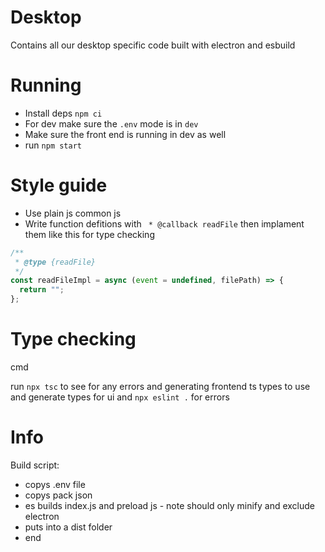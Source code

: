 # Desktop

Contains all our desktop specific code built with electron and esbuild

# Running

- Install deps `npm ci`
- For dev make sure the `.env` mode is in `dev`
- Make sure the front end is running in dev as well
- run `npm start`


# Style guide

- Use plain js common js
- Write function defitions with ` * @callback readFile` then implament them like this for type checking 
```js
/**
 * @type {readFile}
 */
const readFileImpl = async (event = undefined, filePath) => {
  return "";
};
```

# Type checking

cmd

run `npx tsc` to see for any errors and generating frontend ts types to use and generate types for ui
and `npx eslint .` for errors


# Info 

Build script:
- copys .env file
- copys pack json
- es builds index.js and preload js - note should only minify and exclude electron
- puts into a dist folder
- end
